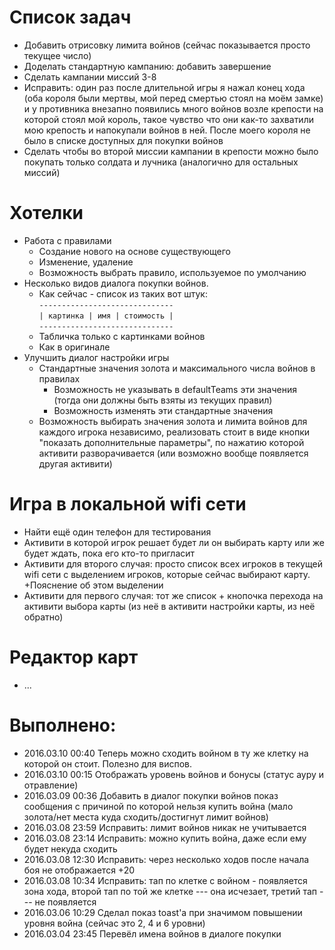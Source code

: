 # Список задач

* Добавить отрисовку лимита войнов (сейчас показывается просто текущее число)
* Доделать стандартную кампанию: добавить завершение
* Сделать кампании миссий 3-8
* Исправить: один раз после длительной игры я нажал конец хода (оба короля были мертвы, мой перед смертью стоял на моём замке) и у противника внезапно появились много войнов возле крепости на которой стоял мой король, такое чувство что они как-то захватили мою крепость и напокупали войнов в ней. После моего короля не было в списке доступных для покупки войнов
* Сделать чтобы во второй миссии кампании в крепости можно было покупать только солдата и лучника (аналогично для остальных миссий)

# Хотелки
* Работа с правилами
  * Создание нового на основе существующего
  * Изменение, удаление
  * Возможность выбрать правило, используемое по умолчанию
* Несколько видов диалога покупки войнов.
  * Как сейчас - список из таких вот штук:  
  ``------------------------------``  
  ``| картинка | имя | стоимость |``  
  ``------------------------------``  
  * Табличка только с картинками войнов
  * Как в оригинале
* Улучшить диалог настройки игры
  * Стандартные значения золота и максимального числа войнов в правилах
    * Возможность не указывать в defaultTeams эти значения (тогда они должны быть взяты из текущих правил)
    * Возможность изменять эти стандартные значения
  * Возможность выбирать значения золота и лимита войнов для каждого игрока независимо, реализовать стоит в виде кнопки "показать дополнительные параметры", по нажатию которой активити разворачивается (или возможно вообще появляется другая активити)

# Игра в локальной wifi сети
* Найти ещё один телефон для тестирования
* Активити в которой игрок решает будет ли он выбирать карту или же будет ждать, пока его кто-то пригласит
* Активити для второго случая: просто список всех игроков в текущей wifi сети с выделением игроков, которые сейчас выбирают карту. +Пояснение об этом выделении
* Активити для первого случая: тот же список + кнопочка перехода на активити выбора карты (из неё в активити настройки карты, из неё обратно)

# Редактор карт 
* ...

# Выполнено:
* 2016.03.10 00:40 Теперь можно сходить войном в ту же клетку на которой он стоит. Полезно для виспов.
* 2016.03.10 00:15 Отображать уровень войнов и бонусы (статус ауру и отравление)
* 2016.03.09 00:36 Добавить в диалог покупки войнов показ сообщения с причиной по которой нельзя купить война (мало золота/нет места куда сходить/достигнут лимит войнов)
* 2016.03.08 23:59 Исправить: лимит войнов никак не учитывается
* 2016.03.08 23:14 Исправить: можно купить война, даже если ему будет некуда сходить
* 2016.03.08 12:30 Исправить: через несколько ходов после начала боя не отображается +20
* 2016.03.08 10:34 Исправить: тап по клетке с войном - появляется зона хода, второй тап по той же клетке --- она исчезает, третий тап --- не появляется
* 2016.03.06 10:29 Сделал показ toast'а при значимом повышении уровня война (сейчас это 2, 4 и 6 уровни)
* 2016.03.04 23:45 Перевёл имена войнов в диалоге покупки
